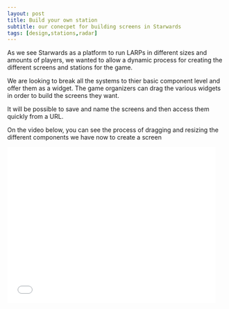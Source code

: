 ```yaml
---
layout: post
title: Build your own station 
subtitle: our conecpet for building screens in Starwards
tags: [design,stations,radar]
---
```


As we see Starwards as a platform to run LARPs in different sizes and amounts of players, we wanted to allow a dynamic process for creating the different screens and stations for the game. 

We are looking to break all the systems to thier basic component level and offer them as a widget. The game organizers can drag the various widgets in order to build the screens they want. 

It will be possible to save and name the screens and then access them quickly from a URL. 

On the video below, you can see the process of dragging and resizing the different components we have now to create a screen

<iframe width="480" height="360" src="/assets/img/modular-screen.webm" frameborder="0"> </iframe>
